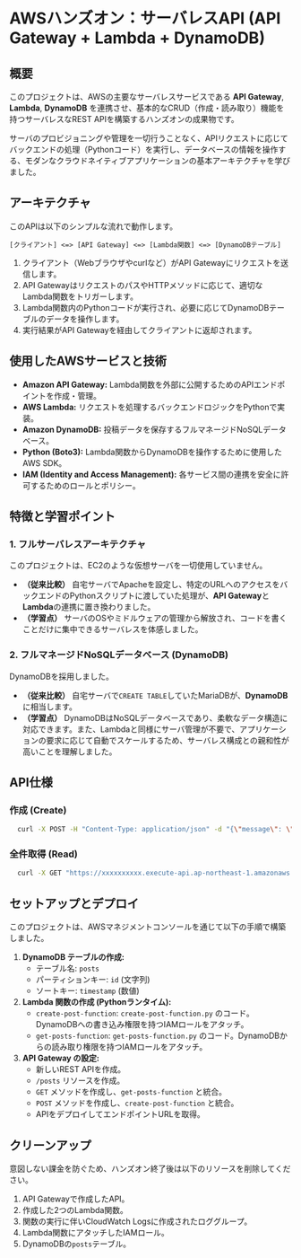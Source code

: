 # AWSハンズオン：サーバレスAPI (API Gateway + Lambda + DynamoDB)

## 概要

このプロジェクトは、AWSの主要なサーバレスサービスである **API Gateway**, **Lambda**, **DynamoDB** を連携させ、基本的なCRUD（作成・読み取り）機能を持つサーバレスなREST APIを構築するハンズオンの成果物です。

サーバのプロビジョニングや管理を一切行うことなく、APIリクエストに応じてバックエンドの処理（Pythonコード）を実行し、データベースの情報を操作する、モダンなクラウドネイティブアプリケーションの基本アーキテクチャを学びました。

## アーキテクチャ

このAPIは以下のシンプルな流れで動作します。

```
[クライアント] <=> [API Gateway] <=> [Lambda関数] <=> [DynamoDBテーブル]
```

1.  クライアント（Webブラウザやcurlなど）がAPI Gatewayにリクエストを送信します。
2.  API GatewayはリクエストのパスやHTTPメソッドに応じて、適切なLambda関数をトリガーします。
3.  Lambda関数内のPythonコードが実行され、必要に応じてDynamoDBテーブルのデータを操作します。
4.  実行結果がAPI Gatewayを経由してクライアントに返却されます。

## 使用したAWSサービスと技術

- **Amazon API Gateway:** Lambda関数を外部に公開するためのAPIエンドポイントを作成・管理。
- **AWS Lambda:** リクエストを処理するバックエンドロジックをPythonで実装。
- **Amazon DynamoDB:** 投稿データを保存するフルマネージドNoSQLデータベース。
- **Python (Boto3):** Lambda関数からDynamoDBを操作するために使用したAWS SDK。
- **IAM (Identity and Access Management):** 各サービス間の連携を安全に許可するためのロールとポリシー。

## 特徴と学習ポイント

### 1. フルサーバレスアーキテクチャ
このプロジェクトは、EC2のような仮想サーバを一切使用していません。

- **（従来比較）** 自宅サーバでApacheを設定し、特定のURLへのアクセスをバックエンドのPythonスクリプトに渡していた処理が、**API Gateway**と**Lambda**の連携に置き換わりました。
- **（学習点）** サーバのOSやミドルウェアの管理から解放され、コードを書くことだけに集中できるサーバレスを体感しました。

### 2. フルマネージドNoSQLデータベース (DynamoDB)
DynamoDBを採用しました。

- **（従来比較）** 自宅サーバで`CREATE TABLE`していたMariaDBが、**DynamoDB**に相当します。
- **（学習点）** DynamoDBはNoSQLデータベースであり、柔軟なデータ構造に対応できます。また、Lambdaと同様にサーバ管理が不要で、アプリケーションの要求に応じて自動でスケールするため、サーバレス構成との親和性が高いことを理解しました。

## API仕様

### 作成 (Create)

  ```bash
    curl -X POST -H "Content-Type: application/json" -d "{\"message\": \"初めてのサーバレス投稿です！\"}" "https://xxxxxxxxxx.execute-api.ap-northeast-1.amazonaws.com/v1/posts"
  ```

### 全件取得 (Read)

  ```bash
    curl -X GET "https://xxxxxxxxxx.execute-api.ap-northeast-1.amazonaws.com/v1/posts"
  ```

## セットアップとデプロイ

このプロジェクトは、AWSマネジメントコンソールを通じて以下の手順で構築しました。

1.  **DynamoDB テーブルの作成:**
    - テーブル名: `posts`
    - パーティションキー: `id` (文字列)
    - ソートキー: `timestamp` (数値)
2.  **Lambda 関数の作成 (Pythonランタイム):**
    - `create-post-function`: `create-post-function.py` のコード。DynamoDBへの書き込み権限を持つIAMロールをアタッチ。
    - `get-posts-function`: `get-posts-function.py` のコード。DynamoDBからの読み取り権限を持つIAMロールをアタッチ。
3.  **API Gateway の設定:**
    - 新しいREST APIを作成。
    - `/posts` リソースを作成。
    - `GET` メソッドを作成し、`get-posts-function` と統合。
    - `POST` メソッドを作成し、`create-post-function` と統合。
    - APIをデプロイしてエンドポイントURLを取得。

## クリーンアップ

意図しない課金を防ぐため、ハンズオン終了後は以下のリソースを削除してください。

1.  API Gatewayで作成したAPI。
2.  作成した2つのLambda関数。
3.  関数の実行に伴いCloudWatch Logsに作成されたロググループ。
4.  Lambda関数にアタッチしたIAMロール。
5.  DynamoDBの`posts`テーブル。
